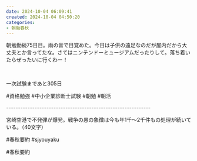 ```yaml
---
date: 2024-10-04 06:09:41
created: 2024-10-04 04:50:20
categories:
- 朝勉春秋
---
```


朝勉勤続75日目。雨の音で目覚めた。今日は子供の遠足なのだが屋内だから大丈夫とか言ってたな。さてはニンテンドーミュージアムだったりして。落ち着いたらぜったいに行くわー！

<br>

一次試験まであと305日

#資格勉強 #中小企業診断士試験 #朝勉 #朝活

\-------------------------------------------------------------

宮崎空港で不発弾が爆発。戦争の愚の象徴は今も年1千〜2千件もの処理が続いている。（40文字）  

#春秋要約 #sjyouyaku

#春秋要約